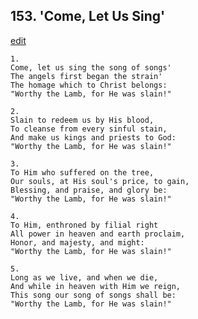 
## 153.  'Come, Let Us Sing'
[edit](https://docs.google.com/document/d/15_UJ-lNw-skF8tgYMi6vlaJhxVFB2rzd/edit?mode=html)




    1.
    Come, let us sing the song of songs' 
    The angels first began the strain' 
    The homage which to Christ belongs: 
    "Worthy the Lamb, for He was slain!" 

    2.
    Slain to redeem us by His blood, 
    To cleanse from every sinful stain, 
    And make us kings and priests to God: 
    "Worthy the Lamb, for He was slain!" 

    3.
    To Him who suffered on the tree, 
    Our souls, at His soul's price, to gain, 
    Blessing, and praise, and glory be: 
    "Worthy the Lamb, for He was slain!" 

    4.
    To Him, enthroned by filial right 
    All power in heaven and earth proclaim, 
    Honor, and majesty, and might: 
    "Worthy the Lamb, for He was slain!" 

    5.
    Long as we live, and when we die, 
    And while in heaven with Him we reign, 
    This song our song of songs shall be: 
    "Worthy the Lamb, for He was slain!"
